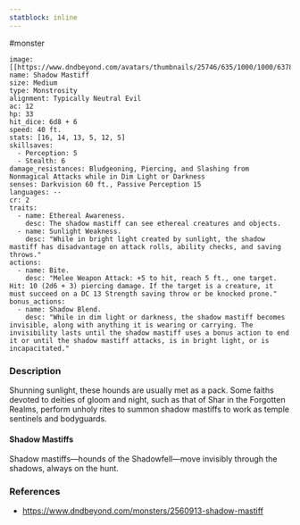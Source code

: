 ```yaml
---
statblock: inline
---
```

#monster 

```statblock
image: [[https://www.dndbeyond.com/avatars/thumbnails/25746/635/1000/1000/637880557981173432.jpeg]]
name: Shadow Mastiff
size: Medium
type: Monstrosity
alignment: Typically Neutral Evil
ac: 12
hp: 33
hit_dice: 6d8 + 6
speed: 40 ft.
stats: [16, 14, 13, 5, 12, 5]
skillsaves:
  - Perception: 5
  - Stealth: 6
damage_resistances: Bludgeoning, Piercing, and Slashing from Nonmagical Attacks while in Dim Light or Darkness
senses: Darkvision 60 ft., Passive Perception 15
languages: --
cr: 2
traits:
  - name: Ethereal Awareness.
    desc: The shadow mastiff can see ethereal creatures and objects.
  - name: Sunlight Weakness.
    desc: "While in bright light created by sunlight, the shadow mastiff has disadvantage on attack rolls, ability checks, and saving throws."
actions:
  - name: Bite.
    desc: "Melee Weapon Attack: +5 to hit, reach 5 ft., one target. Hit: 10 (2d6 + 3) piercing damage. If the target is a creature, it must succeed on a DC 13 Strength saving throw or be knocked prone."
bonus_actions:
  - name: Shadow Blend.
    desc: "While in dim light or darkness, the shadow mastiff becomes invisible, along with anything it is wearing or carrying. The invisibility lasts until the shadow mastiff uses a bonus action to end it or until the shadow mastiff attacks, is in bright light, or is incapacitated."
```

### Description

Shunning sunlight, these hounds are usually met as a pack. Some faiths devoted to deities of gloom and night, such as that of Shar in the Forgotten Realms, perform unholy rites to summon shadow mastiffs to work as temple sentinels and bodyguards.

#### Shadow Mastiffs

Shadow mastiffs—hounds of the Shadowfell—move invisibly through the shadows, always on the hunt.

### References

* https://www.dndbeyond.com/monsters/2560913-shadow-mastiff
